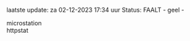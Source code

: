 laatste update: 
za 02-12-2023 17:34   uur 
Status: FAALT - geel - 
<div class="service Y">microstation</div><div class="service G">httpstat</div>